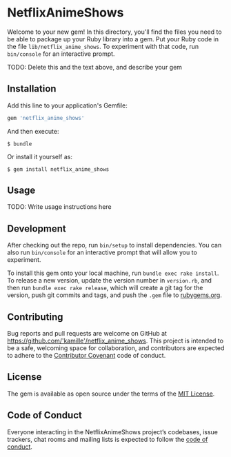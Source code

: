 # NetflixAnimeShows

Welcome to your new gem! In this directory, you'll find the files you need to be able to package up your Ruby library into a gem. Put your Ruby code in the file `lib/netflix_anime_shows`. To experiment with that code, run `bin/console` for an interactive prompt.

TODO: Delete this and the text above, and describe your gem

## Installation

Add this line to your application's Gemfile:

```ruby
gem 'netflix_anime_shows'
```

And then execute:

    $ bundle

Or install it yourself as:

    $ gem install netflix_anime_shows

## Usage

TODO: Write usage instructions here

## Development

After checking out the repo, run `bin/setup` to install dependencies. You can also run `bin/console` for an interactive prompt that will allow you to experiment.

To install this gem onto your local machine, run `bundle exec rake install`. To release a new version, update the version number in `version.rb`, and then run `bundle exec rake release`, which will create a git tag for the version, push git commits and tags, and push the `.gem` file to [rubygems.org](https://rubygems.org).

## Contributing

Bug reports and pull requests are welcome on GitHub at https://github.com/'kamille'/netflix_anime_shows. This project is intended to be a safe, welcoming space for collaboration, and contributors are expected to adhere to the [Contributor Covenant](http://contributor-covenant.org) code of conduct.

## License

The gem is available as open source under the terms of the [MIT License](https://opensource.org/licenses/MIT).

## Code of Conduct

Everyone interacting in the NetflixAnimeShows project’s codebases, issue trackers, chat rooms and mailing lists is expected to follow the [code of conduct](https://github.com/'kamille'/netflix_anime_shows/blob/master/CODE_OF_CONDUCT.md).
